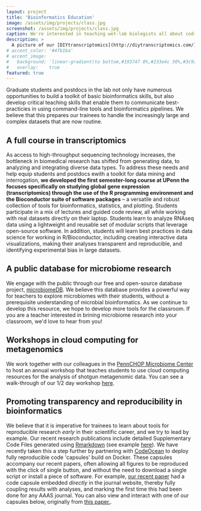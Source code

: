 ```yaml
---
layout: project
title: 'Bioinformatics Education'
image: /assets/img/projects/class.jpg
screenshot: /assets/img/projects/class.jpg
caption: We're interested in teaching wet-lab biologists all about coding in R and how to employ best practices in bioinformatics.
description: >
  A picture of our [DIYtranscriptomics](http://diytranscriptomics.com/) class in the wonderful 'SAIL' active learning classroom in the Levin Building at UPenn.
# accent_color: '#4fb1ba'
# accent_image:
#   background: 'linear-gradient(to bottom,#193747 0%,#233e4c 30%,#3c929e 50%,#d5d5d4 70%,#cdccc8 100%)'
#   overlay:    true
featured: true
---
```


Graduate students and postdocs in the lab not only have numerous opportunities to build a toolkit of basic bioinformatics skills, but also develop critical teaching skills that enable them to communicate best-practicies in using command-line tools and bioinformatics pipelines.  We believe that this prepares our trainees to handle the increasingly large and complex datasets that are now routine.

## A full course in transcriptomics
As access to high-throughput sequencing technology increases, the bottleneck in biomedical research has shifted from generating data, to analyzing and integrating diverse data types. To address these needs and help equip students and postdocs ewith a toolkit for data mining and interrogation, **we developed the first semester-long course at UPenn the focuses specifically on studying global gene expression (transcriptomics) through the use of the R programming environment and the Bioconductor suite of software packages** – a versatile and robust collection of tools for bioinformatics, statistics, and plotting. Students participate in a mix of lectures and guided code review, all while working with real datasets directly on their laptop. Students learn to analyze RNAseq data using a lightweight and reusable set of modular scripts that leverage open-source software. In addition, students will learn best practices in data science for working in R/Bioconductor, including creating interactive data visualizations, making their analyses transparent and reproducible, and identifying experimental bias in large datasets.

## A public database for microbiome research
We engage with the public through our free and open-source database project, [microbiomeDB](https://microbiomedb.org/mbio/app/).  We believe this database provides a powerful way for teachers to explore microbiomes with their students, without a prerequisite understanding of microbial bioinformatics.  As we continue to develop this resource, we hope to develop more tools for the classroom.  If you are a teacher interested in brining microbiome research into your classroom, we'd love to hear from you!

## Workshops in cloud computing for metagenomics
We work together with our colleagues in the [PennCHOP Microbiome Center](https://pennchopmicrobiome.chop.edu/) to host an annual workshop that teaches students to use cloud computing resources for the analysis of shotgun metagenomic data.  You can see a walk-through of our 1/2 day workshop [here](https://chmi-sops.github.io/mydoc_cloudMeta.html).

## Promoting transparency and reproducibility in bioinformatics
We believe that it is imperative for trainees to learn about tools for reproducible research *early* in their scientific career, and we try to lead by example.  Our recent research publications include detailed Supplementary Code Files generated using [Rmarkdown](https://rmarkdown.rstudio.com/) (see example [here](http://hostmicrobe.github.io/pubs/camila_markdown.pdf)).  We have recently taken this a step further by partnering with [CodeOcean](https://codeocean.com/) to deploy fully reproducible code 'capsules' build on Docker.  These capsules accompany our recent papers, often allowing all figures to be reproduced with the click of single button, and without the need to download a single script or install a piece of software.  For example, [our recent paper](https://doi.org/10.1126/scitranslmed.aax4204) had a code capsule embedded *directly* in the journal website, thereby fully coupling results with analyses, and marking the first time this had been done for any AAAS journal.  You can also view and interact with one of our capsules below, originally from [this paper.](https://microbiomejournal.biomedcentral.com/articles/10.1186/s40168-019-0740-4).

<script src="https://codeocean.com/widget.js?slug=2300652" async></script>




